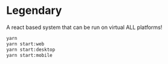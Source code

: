# Legendary

A react based system that can be run on virtual ALL platforms!

```bash
yarn
yarn start:web
yarn start:desktop
yarn start:mobile
```
